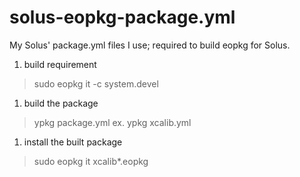 # solus-eopkg-package.yml

My Solus' package.yml files I use; required to build eopkg for Solus.

1. build requirement

> sudo eopkg it -c system.devel

1. build the package

>ypkg package.yml
>ex. ypkg xcalib.yml

1. install the built package

>sudo eopkg it xcalib*.eopkg

